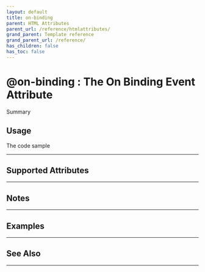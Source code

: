 ```yaml
---
layout: default
title: on-binding
parent: HTML Attributes
parent_url: /reference/htmlattributes/
grand_parent: Template reference
grand_parent_url: /reference/
has_children: false
has_toc: false
---
```


# @on-binding : The On Binding Event Attribute

Summary

## Usage

 The code sample

---

## Supported Attributes


---

## Notes


---

## Examples


---


## See Also


---

